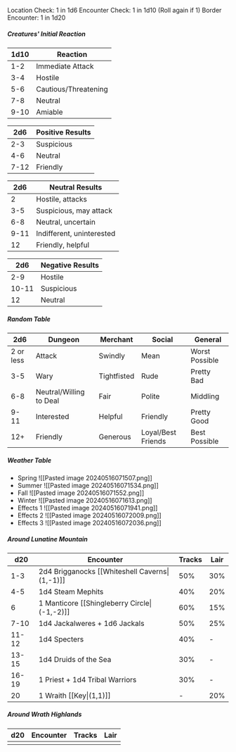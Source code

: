 Location Check: 1 in 1d6
Encounter Check: 1 in 1d10 (Roll again if 1)
Border Encounter: 1 in 1d20
##### Creatures' Initial Reaction

| 1d10 | Reaction             |
| ---- | -------------------- |
| 1-2  | Immediate Attack     |
| 3-4  | Hostile              |
| 5-6  | Cautious/Threatening |
| 7-8  | Neutral              |
| 9-10 | Amiable              |

| 2d6  | Positive Results |
| ---- | ---------------- |
| 2-3  | Suspicious       |
| 4-6  | Neutral          |
| 7-12 | Friendly         |

| 2d6  | Neutral Results           |
| ---- | ------------------------- |
| 2    | Hostile, attacks          |
| 3-5  | Suspicious, may attack    |
| 6-8  | Neutral, uncertain        |
| 9-11 | Indifferent, uninterested |
| 12   | Friendly, helpful         |

| 2d6   | Negative Results |
| ----- | ---------------- |
| 2-9   | Hostile          |
| 10-11 | Suspicious       |
| 12    | Neutral          |

##### Random Table

| 2d6       | Dungeon                 | Merchant    | Social             | General        |
| --------- | ----------------------- | ----------- | ------------------ | -------------- |
| 2 or less | Attack                  | Swindly     | Mean               | Worst Possible |
| 3-5       | Wary                    | Tightfisted | Rude               | Pretty Bad     |
| 6-8       | Neutral/Willing to Deal | Fair        | Polite             | Middling       |
| 9-11      | Interested              | Helpful     | Friendly           | Pretty Good    |
| 12+       | Friendly                | Generous    | Loyal/Best Friends | Best Possible  |
##### Weather Table
- Spring
	![[Pasted image 20240516071507.png]]
- Summer
	![[Pasted image 20240516071534.png]]
- Fall
	![[Pasted image 20240516071552.png]]
- Winter
	![[Pasted image 20240516071613.png]]
- Effects 1
	![[Pasted image 20240516071941.png]]
- Effects 2
	![[Pasted image 20240516072009.png]]
- Effects 3
	![[Pasted image 20240516072036.png]]
##### Around Lunatine Mountain

| d20   | Encounter                                      | Tracks | Lair |
| ----- | ---------------------------------------------- | ------ | ---- |
| 1-3   | 2d4 Brigganocks [[Whiteshell Caverns\|(1,-1)]] | 50%    | 30%  |
| 4-5   | 1d4 Steam Mephits                              | 40%    | 20%  |
| 6     | 1 Manticore [[Shingleberry Circle\|(-1,-2)]]   | 60%    | 15%  |
| 7-10  | 1d4 Jackalweres + 1d6 Jackals                  | 50%    | 25%  |
| 11-12 | 1d4 Specters                                   | 40%    | -    |
| 13-15 | 1d4 Druids of the Sea                          | 30%    | -    |
| 16-19 | 1 Priest + 1d4 Tribal Warriors                 | 30%    | -    |
| 20    | 1 Wraith [[Key\|(1,1)]]                        | -      | 20%  |

##### Around Wrath Highlands

| d20 | Encounter | Tracks | Lair |
| --- | --------- | ------ | ---- |
|     |           |        |      |
